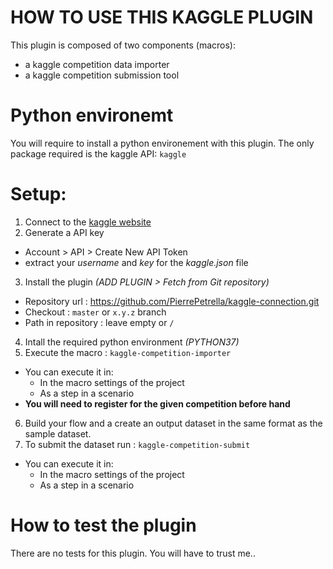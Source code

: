 # HOW TO USE THIS KAGGLE PLUGIN 

This plugin is composed of two components (macros):
- a kaggle competition data importer
- a kaggle competition submission tool


# Python environemt

You will require to install a python environement with this plugin.
The only package required is the kaggle API:
``` kaggle ```


# Setup:

1. Connect to the [kaggle website](https://www.kaggle.com/)
2. Generate a API key
- Account > API > Create New API Token
- extract your *username* and *key* for the *kaggle.json* file
3. Install the plugin *(ADD PLUGIN > Fetch from Git repository)*
- Repository url : https://github.com/PierrePetrella/kaggle-connection.git
- Checkout : ```master``` or ```x.y.z``` branch
- Path in repository : leave empty or ```/```
4. Intall the required python environment *(PYTHON37)*
5. Execute the macro : ```kaggle-competition-importer```
- You can execute it in:
	- In the macro settings of the project
	- As a step in a scenario
- **You will need to register for the given competition before hand**
6. Build your flow and a create an output dataset in the same format as the sample dataset.
7. To submit the dataset run : ```kaggle-competition-submit```
- You can execute it in:
	- In the macro settings of the project
	- As a step in a scenario

# How to test the plugin

There are no tests for this plugin. You will have to trust me..